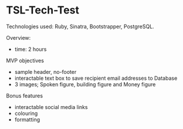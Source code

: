 # TSL-Tech-Test

Technologies used:
Ruby,
Sinatra,
Bootstrapper,
PostgreSQL.

Overview:
- time: 2 hours

 MVP objectives
- sample header, no-footer
- interactable text box to save recipient email addresses to Database
- 3 images; Spoken figure, building figure and Money figure

 Bonus features
- interactable social media links
- colouring
- formatting

